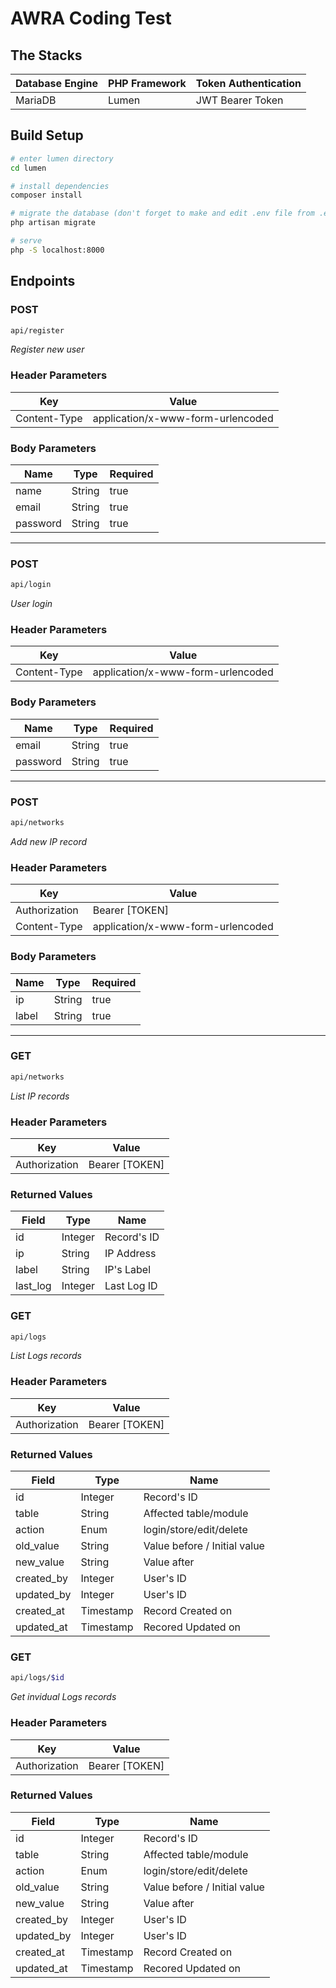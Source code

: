 # AWRA Coding Test

## The Stacks
| Database Engine | PHP Framework | Token Authentication |
|-----------------|---------------|----------------------|
| MariaDB         | Lumen         | JWT Bearer Token     |

## Build Setup
``` bash
# enter lumen directory
cd lumen

# install dependencies
composer install

# migrate the database (don't forget to make and edit .env file from .env.example)
php artisan migrate

# serve
php -S localhost:8000
```

## Endpoints

### POST
``` bash
api/register
```

*Register new user*

### Header Parameters
| Key | Value |
|-----|-------|
| Content-Type | application/x-www-form-urlencoded |

### Body Parameters
| Name | Type | Required |
|------|------|-------|
| name | String | true |
| email | String | true |
| password | String | true |

---

### POST
``` bash
api/login
```

*User login*

### Header Parameters
| Key | Value |
|-----|-------|
| Content-Type | application/x-www-form-urlencoded |

### Body Parameters
| Name | Type | Required |
|------|------|-------|
| email | String | true |
| password | String | true |

---

### POST
``` bash
api/networks
```

*Add new IP record*

### Header Parameters
| Key | Value |
|-----|-------|
| Authorization | Bearer [TOKEN] |
| Content-Type | application/x-www-form-urlencoded |

### Body Parameters
| Name | Type | Required |
|------|------|-------|
| ip | String | true |
| label | String | true |

---

### GET
``` bash
api/networks
```

*List IP records*

### Header Parameters
| Key | Value |
|-----|-------|
| Authorization | Bearer [TOKEN] |

### Returned Values
| Field | Type | Name |
|------|------|-------|
| id | Integer | Record's ID |
| ip | String | IP Address |
| label | String | IP's Label |
| last_log | Integer | Last Log ID |

### GET
``` bash
api/logs
```

*List Logs records*

### Header Parameters
| Key | Value |
|-----|-------|
| Authorization | Bearer [TOKEN] |

### Returned Values
| Field | Type | Name |
|------|------|-------|
| id | Integer | Record's ID |
| table | String | Affected table/module |
| action | Enum | login/store/edit/delete |
| old_value | String | Value before / Initial value |
| new_value | String | Value after |
| created_by | Integer | User's ID |
| updated_by | Integer | User's ID |
| created_at | Timestamp | Record Created on |
| updated_at | Timestamp | Recored Updated on |

### GET
``` bash
api/logs/$id
```

*Get invidual Logs records*

### Header Parameters
| Key | Value |
|-----|-------|
| Authorization | Bearer [TOKEN] |

### Returned Values
| Field | Type | Name |
|------|------|-------|
| id | Integer | Record's ID |
| table | String | Affected table/module |
| action | Enum | login/store/edit/delete |
| old_value | String | Value before / Initial value |
| new_value | String | Value after |
| created_by | Integer | User's ID |
| updated_by | Integer | User's ID |
| created_at | Timestamp | Record Created on |
| updated_at | Timestamp | Recored Updated on |
